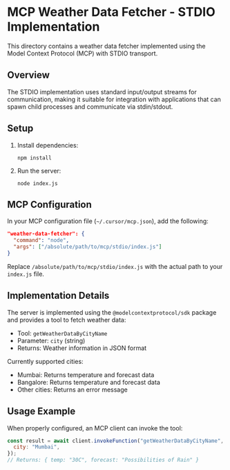 # MCP Weather Data Fetcher - STDIO Implementation

This directory contains a weather data fetcher implemented using the Model Context Protocol (MCP) with STDIO transport.

## Overview

The STDIO implementation uses standard input/output streams for communication, making it suitable for integration with applications that can spawn child processes and communicate via stdin/stdout.

## Setup

1. Install dependencies:

   ```
   npm install
   ```

2. Run the server:
   ```
   node index.js
   ```

## MCP Configuration

In your MCP configuration file (`~/.cursor/mcp.json`), add the following:

```json
"weather-data-fetcher": {
  "command": "node",
  "args": ["/absolute/path/to/mcp/stdio/index.js"]
}
```

Replace `/absolute/path/to/mcp/stdio/index.js` with the actual path to your `index.js` file.

## Implementation Details

The server is implemented using the `@modelcontextprotocol/sdk` package and provides a tool to fetch weather data:

- Tool: `getWeatherDataByCityName`
- Parameter: `city` (string)
- Returns: Weather information in JSON format

Currently supported cities:

- Mumbai: Returns temperature and forecast data
- Bangalore: Returns temperature and forecast data
- Other cities: Returns an error message

## Usage Example

When properly configured, an MCP client can invoke the tool:

```javascript
const result = await client.invokeFunction("getWeatherDataByCityName", {
  city: "Mumbai",
});
// Returns: { temp: "30C", forecast: "Possibilities of Rain" }
```
